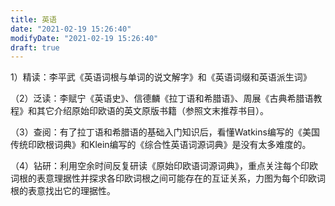 ```yaml
---
title: 英语
date: "2021-02-19 15:26:40"
modifyDate: "2021-02-19 15:26:40"
draft: true
---
```

1）精读：李平武《英语词根与单词的说文解字》和《英语词缀和英语派生词》

（2）泛读：李赋宁《英语史》、信德麟《拉丁语和希腊语》、周展《古典希腊语教程》和其它介绍原始印欧语的英文原版书籍（参照文末推荐书目）。

（3）查阅：有了拉丁语和希腊语的基础入门知识后，看懂Watkins编写的《美国传统印欧根词典》和Klein编写的《综合性英语词源词典》是没有太多难度的。

（4）钻研：利用空余时间反复研读《原始印欧语词源词典》，重点关注每个印欧词根的表意理据性并探求各印欧词根之间可能存在的互证关系，力图为每个印欧词根的表意找出它的理据性。
